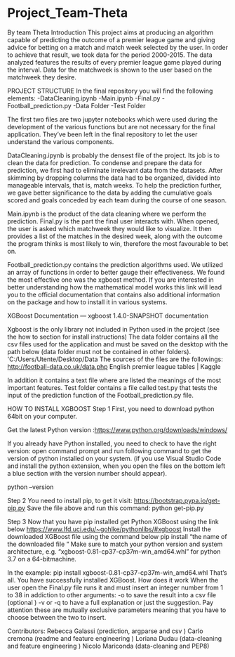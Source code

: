 # Project_Team-Theta

By team Theta
Introduction 
This project aims at producing an algorithm capable of predicting the outcome of a premier league game and giving advice for betting on a match and match week selected by the user. In order to achieve that result, we took data for the period 2000-2015. The data analyzed features the results of every premier league game played during the interval. Data for the matchweek is shown to the user based on the matchweek they desire.

PROJECT STRUCTURE
In the final repository you will find the following elements:
-DataCleaning.ipynb
-Main.ipynb
-Final.py
-Football_prediction.py
-Data Folder
-Test Folder

The first two files are two jupyter notebooks which were used during the development of the various functions but are not necessary for the final application. They’ve been left in the final repository to let the user understand the various components. 

DataCleaning.ipynb is probably the densest file of the project. Its job is to clean the data for prediction. To condense and prepare the data for prediction, we first had to eliminate irrelevant data from the datasets. After skimming by dropping columns the data had to be organized, divided into manageable intervals, that is, match weeks. To help the prediction further, we gave better significance to the data by adding the cumulative goals scored and goals conceded by each team during the course of one season. 

Main.ipynb is the product of the data cleaning where we perform the prediction.
Final.py  is the part the final user interacts with. When opened, the user is asked which matchweek they would like to visualize. It then provides a list of the matches in the desired week, along with the outcome the program thinks is most likely to win, therefore the most favourable to bet on.

Football_prediction.py contains the prediction algorithms used. We utilized an array of functions in order to better gauge their effectiveness. We found the most effective one was the xgboost method. If you are interested in better understanding how the mathematical model works this link will lead you to the official documentation that contains also additional information on the package and how to install it in various systems.

XGBoost Documentation — xgboost 1.4.0-SNAPSHOT documentation 

Xgboost is the only library not included in Python used in the project (see the how to section for install instructions)
The data folder contains all the csv files used for the application and must be saved on the desktop with the path below (data folder must not be contained in other folders).
'C:/Users/Utente/Desktop/Data
The sources of the files are the followings:
 http://football-data.co.uk/data.php
English premier league tables | Kaggle

In addition it contains a text file where are listed the meanings of the most important features.
Test folder contains a file called test.py that tests the input of the prediction function of the Football_prediction.py file.

HOW TO INSTALL XGBOOST
Step 1 
First, you need to download python 64bit  on your computer.
 
Get the latest Python version :https://www.python.org/downloads/windows/
 
If you already have Python installed, you need to check to have the right version: open command prompt and run following command to get the version of python installed on your system. (if you use Visual Studio Code and install the python extension, when you open the files on the bottom left a blue section with the version number should appear).

 python –version
 
Step 2 
You need to install pip, to get it visit:
https://bootstrap.pypa.io/get-pip.py
Save the file above and run this command:
python get-pip.py
 
Step 3
Now that you have pip installed get Python XGBoost using the link below
https://www.lfd.uci.edu/~gohlke/pythonlibs/#xgboost
Install the downloaded XGBoost file using the command below 
pip install “the name of the downloaded file “
Make sure to match your python version and system architecture, e.g. “xgboost-0.81-cp37-cp37m-win_amd64.whl” for python 3.7 on a 64-bitmachine.

In the example:
pip install xgboost-0.81-cp37-cp37m-win_amd64.whl
That’s all. You have successfully installed XGBoost.
How does it work 
When the user open the Final.py file runs it and must insert an integer number from 1 to 38 in addiction to other arguments:
-o to save the result into a csv file (optional )
-v or -q to have a full explanation or just the suggestion. Pay attention these are mutually exclusive parameters meaning that you have to choose between the two to insert. 

Contributors: 
Rebecca Galassi (prediction, argparse and csv )
Carlo cremona (readme and feature engineering )
Loriana Dudau (data-cleaning  and feature engineering )
Nicolo Mariconda (data-cleaning and PEP8)
